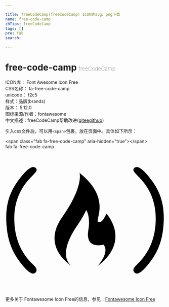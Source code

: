 ```yaml
---

title: freeCodeCamp(freeCodeCamp) ICON转svg、png下载
name: free-code-camp
zhTips: freeCodeCamp
tags: []
pre: fab
search: 

---
```


# free-code-camp  <small style="font-size: 60%;font-weight: 100">freeCodeCamp</small>


<div class="detail-page">
<p>
<span>
ICON库：
<span class="badge-secondary badge">Font Awesome Icon Free</span> 
</span>
<br/>
<span>
CSS名称：
<span class="badge-secondary badge">fa-free-code-camp</span> 
</span>
<br/>
<span>
unicode：
<span class="badge-secondary badge">f2c5</span> 
<copy-btn content='f2c5' btn-title=""></copy-btn>
<copy-btn :content='String.fromCodePoint(parseInt("f2c5", 16))' btn-title="复制U"></copy-btn>
</span><br/><span>样式：<span class="badge-light badge">品牌(brands)</span></span>
<br/>
<span>
版本：
<span class="badge-secondary badge">5.12.0</span> 
</span>
<br/>
<span>图标来源/作者：<span class="badge-light badge">fontawesome</span></span> 
<br/>
<span class="zh-detail">中文描述：<span class="badge-primary badge">freeCodeCamp</span><span class="help-link"><span>帮助改进</span>(<a href="https://gitee.com/liuwave/icon-helper/edit/master/json/fontawesome/brands/free-code-camp.json" target="_blank" rel="noopener noreferrer">gitee</a><a href="https://github.com/liuwave/icon-helper/edit/master/json/fontawesome/brands/free-code-camp.json" target="_blank" rel="noopener noreferrer">github</a></span>)</span><br/>
</p>
</div>
<div class="alert alert-dark">
  <i class="fab fa-free-code-camp fa-xs"></i>
  <i class="fab fa-free-code-camp fa-sm"></i>
  <i class="fab fa-free-code-camp fa-lg"></i>
  <i class="fab fa-free-code-camp fa-2x"></i>
  <i class="fab fa-free-code-camp fa-3x"></i>
  <i class="fab fa-free-code-camp fa-5x"></i>
  <i class="fab fa-free-code-camp fa-7x"></i>
</div>
<div>
  <p>引入css文件后，可以用<code>&lt;span&gt;</code>包裹，放在页面中。具体如下所示：    
  </p>
  <div class="alert alert-primary" style="font-size: 14px">
    &lt;span class="fab fa-free-code-camp" aria-hidden="true"&gt;&lt;/span&gt;
    <copy-btn content='<span class="fab fa-free-code-camp" aria-hidden="true"></span>'></copy-btn>
  </div>
  <div class="alert alert-secondary">
    <i class="fab fa-free-code-camp"
    style="font-size: 24px"
    aria-hidden="true"></i> fab fa-free-code-camp
    <copy-btn content="fab fa-free-code-camp" btn-title="复制图标名称"></copy-btn>
  </div>
</div>
<div id="svg" class="svg-wrap">
<svg xmlns="http://www.w3.org/2000/svg" viewBox="0 0 576 512"><path d="M97.22,96.21c10.36-10.65,16-17.12,16-21.9,0-2.76-1.92-5.51-3.83-7.42A14.81,14.81,0,0,0,101,64.05c-8.48,0-20.92,8.79-35.84,25.69C23.68,137,2.51,182.81,3.37,250.34s17.47,117,54.06,161.87C76.22,435.86,90.62,448,100.9,448a13.55,13.55,0,0,0,8.37-3.84c1.91-2.76,3.81-5.63,3.81-8.38,0-5.63-3.86-12.2-13.2-20.55-44.45-42.33-67.32-97-67.48-165C32.25,188.8,54,137.83,97.22,96.21ZM239.47,420.07c.58.37.91.55.91.55Zm93.79.55.17-.13C333.24,420.62,333.17,420.67,333.26,420.62Zm3.13-158.18c-16.24-4.15,50.41-82.89-68.05-177.17,0,0,15.54,49.38-62.83,159.57-74.27,104.35,23.46,168.73,34,175.23-6.73-4.35-47.4-35.7,9.55-128.64,11-18.3,25.53-34.87,43.5-72.16,0,0,15.91,22.45,7.6,71.13C287.7,364,354,342.91,355,343.94c22.75,26.78-17.72,73.51-21.58,76.55,5.49-3.65,117.71-78,33-188.1C360.43,238.4,352.62,266.59,336.39,262.44ZM510.88,89.69C496,72.79,483.52,64,475,64a14.81,14.81,0,0,0-8.39,2.84c-1.91,1.91-3.83,4.66-3.83,7.42,0,4.78,5.6,11.26,16,21.9,43.23,41.61,65,92.59,64.82,154.06-.16,68-23,122.63-67.48,165-9.34,8.35-13.18,14.92-13.2,20.55,0,2.75,1.9,5.62,3.81,8.38A13.61,13.61,0,0,0,475.1,448c10.28,0,24.68-12.13,43.47-35.79,36.59-44.85,53.14-94.38,54.06-161.87S552.32,137,510.88,89.69Z"/></svg>
</div>
<detail full-name='fa-free-code-camp'></detail>
    
<div><p>更多关于  Fontawesome Icon Free的信息，参见：<a target="_blank" href="https://iconhelper.cn/fontawesome.html">Fontawesome Icon Free</a>
</p></div>

